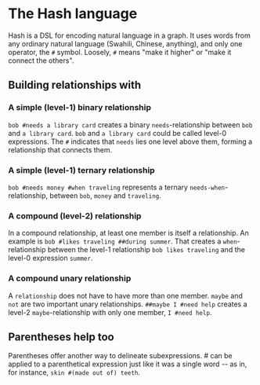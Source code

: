 # The Hash language
Hash is a DSL for encoding natural language in a graph. It uses words from any ordinary natural language (Swahili, Chinese, anything), and only one operator, the `#` symbol. Loosely, `#` means "make it higher" or "make it connect the others".

## Building relationships with #

### A simple (level-1) binary relationship
`bob #needs a library card` creates a binary `needs`-relationship between `bob` and `a library card`. `bob` and `a library card` could be called level-0 expressions. The `#` indicates that `needs` lies one level above them, forming a relationship that connects them.

### A simple (level-1) ternary relationship
`bob #needs money #when traveling` represents a ternary `needs-when`-relationship, between `bob`, `money` and `traveling`.

### A compound (level-2) relationship
In a compound relationship, at least one member is itself a relationship. An example is `bob #likes traveling ##during summer`. That creates a `when`-relationship between the level-1 relationship `bob likes traveling` and the level-0 expression `summer`.

### A compound unary relationship
A `relationship` does not have to have more than one member. `maybe` and `not` are two important unary relationships. `##maybe I #need help` creates a level-2 `maybe`-relationship with only one member, `I #need help`. 

## Parentheses help too
Parentheses offer another way to delineate subexpressions. # can be applied to a parenthetical expression just like it was a single word -- as in, for instance, `skin #(made out of) teeth`.

